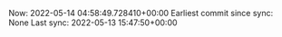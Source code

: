 Now: 2022-05-14 04:58:49.728410+00:00 Earliest commit since sync: None Last sync: 2022-05-13 15:47:50+00:00

